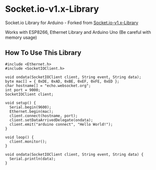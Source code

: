 # Socket.io-v1.x-Library
Socket.io Library for Arduino - Forked from [Socket.io-v1.x-Library](https://github.com/washo4evr/Socket.io-v1.x-Library)

Works with ESP8266, Ethernet Library and Arduino Uno (Be careful with memory usage)

## How To Use This Library

```
#include <Ethernet.h>
#include <SocketIOClient.h>

void ondata(SocketIOClient client, String event, String data);
byte mac[] = { 0xDE, 0xAD, 0xBE, 0xEF, 0xFE, 0xED };
char hostname[] = "echo.websocket.org";
int port = 9000;
SocketIOClient client;

void setup() {
  Serial.begin(9600);
  Ethernet.begin(mac);
  client.connect(hostname, port);
  client.setDataArrivedDelegate(ondata);
  client.emit("arduino connect", "Hello World!");
}

void loop() {
  client.monitor();
}

void ondata(SocketIOClient client, String event, String data) {
  Serial.println(data);
}
```